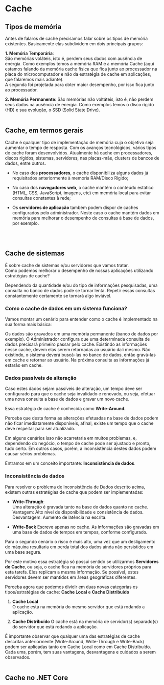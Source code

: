 # Cache

## Tipos de memória

Antes de falaros de cache precisamos falar sobre os  tipos de memória existentes. Basicamente elas subdividem em dois principais grupos:

**1. Memória Temporária**:  
São memórias voláteis, isto é, perdem seus dados com ausência de energia. Como exemplos temos a memória RAM e a memória Cache (aqui estamos falando da memória cache física que fica junto ao processador na placa do microcomputador e não da estratégia de cache em aplicações, que falaremos mais adiante).  
A segunda foi projetada para obter maior desempenho, por isso fica junto ao processador.

**2. Memória Permanente**:
São memórias não voltáteis, isto é, não perdem seus dados na ausência de energia. Como exemplos temos o disco rígido (HD) e sua evolução, o SSD (Solid State Drive).
<br>
<br>


## Cache, em termos gerais
Cache é qualquer tipo de implementação de memória cuja o objetivo seja aumentar o tempo de resposta.
Com os avanços tecnológicos, vários tipos de cache foram desenvolvidos. Atualmente há cache em processadores, discos rígidos, sistemas, servidores, nas placas-mãe, clusters de bancos de dados, entre outros. 

- No caso dos **processadores**, o cache disponibiliza alguns dados já requisitados anteriormente à memoria RAM/Disco Rígido; 

- No caso dos **navegadores web**, o cache mantém o conteúdo estático (HTML, CSS, JavaScript, imagens, etc) em memória local para evitar consultas constantes à rede;

- Os **servidores de aplicação** também podem dispor de caches configurados pelo administrador. Neste caso o cache mantém dados em memória para melhorar o desempenho de consultas à base de dados, por exemplo.
<br>
<br>


## Cache de sistemas
É sobre cache de sistemas e/ou servidores que vamos tratar.  
Como podemos melhorar o desempenho de nossas aplicações utilizando estratégias de cache?

Dependendo da quantidade e/ou do tipo de informações pesquisadas, uma consulta no banco de dados pode se tornar lenta. Repetir essas consultas constantemente certamente se tornará algo inviável.

### Como o cache de dados em um sistema funciona?
Vamos montar um cenário para entender como o cache é implementado na sua forma mais básica:

Os dados são gravados em uma memória permanente (banco de dados por exemplo). O Administrador configura que uma determinada consulta de dados precisará primeiro passar pelo cache. Existindo as informações nesse cache, devem elas serem retornadas ao usuário dali mesmo. Não existindo, o sistema deverá buscá-las no banco de dados, então gravá-las em cache e retornar ao usuário. Na próxima consulta as informações já estarão em cache. 

### Dados passíveis de alteração
Caso estes dados sejam passíveis de alteração, um tempo deve ser configurado para que o cache seja invalidado e renovado, ou seja, efetuar uma nova consulta a base de dados e gravar um novo cache. 

Essa estratégia de cache é conhecida como **Write-Around**.

Perceba que desta forma as alterações efetuadas na base de dados podem não ficar imediatamente disponíveis, afinal, existe um tempo que o cache deve respeitar para ser atualizado. 

Em alguns cenários isso não acarretaria em muitos problemas, e, dependendo do negócio, o tempo de cache pode ser ajustado e pronto, tudo certo. Em outros casos, porém, a inconsistência destes dados podem causar sérios problemas. 

Entramos em um conceito importante: **Inconsistência de dados**.


### Inconsistência de dados
Para resolver o problema de Inconsistência de Dados descrito acima, existem outras estratégias de cache que podem ser implementadas:

- **Write-Through**:  
Uma alteração é gravada tanto na base de dados quanto no cache.   
Vantagem: Alto nível de disponibilidade e consistência de dados.  
Desvantagem: Aumento de latência na escrita.

- **Write-Back**
Escreve apenas no cache. As informações são gravadas em uma base de dados de tempos em tempos, conforme configurado.  

Para o segundo cenário o risco é mais alto, uma vez que um desligamento de máquina resultaria em perda total dos dados ainda não persistidos em uma base segura. 

Por este motivo essa estratégia só possui sentido se utilizarmos **Servidores de Cache**, ou seja, o cache fica na memória de servidores próprios para esta tarefa. Eles replicam a mesma informação. Se possível, estes servidores devem ser mantidos em áreas geográficas diferentes.

Perceba agora que podemos dividir em duas novas categorias os tipos/estratégias de cache: **Cache Local** e **Cache Distribuido**


1. **Cache Local**   
O cache está na memória do mesmo servidor que está rodando a aplicação.

2. **Cache Distribuído**
O cache está na memória de servidor(s) separado(s) do servidor que está rodando a aplicação.

É importante observar que qualquer uma das estratégias de cache descritas anteriormente (Write-Around, Write-Through e Write-Back) podem ser aplicadas tanto em Cache Local como em Cache Distribuído. Cada uma, porém, tem suas vantagens, desvantagens e cuidados a serem observados.
<br>
<br>


## Cache no .NET Core
